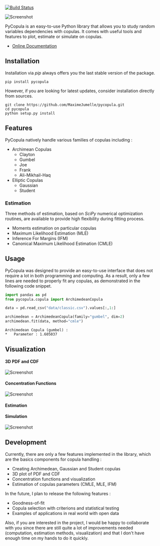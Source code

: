 
[![Build Status](https://travis-ci.org/MaximeJumelle/pycopula.svg?branch=master)](https://travis-ci.org/MaximeJumelle/pycopula)

![Screenshot](https://raw.githubusercontent.com/MaximeJumelle/pycopula/master/resources/logo.png)

PyCopula is an easy-to-use Python library that allows you to study random variables dependencies with copulas. It comes with useful tools and features to plot, estimate or simulate on copulas.

* [Online Documentation](https://blent-ai.github.io/pycopula)

## Installation
Installation via *pip* always offers you the last stable version of the package.
```
pip install pycopula
```
However, if you are looking for latest updates, consider installation directly from sources.
```
git clone https://github.com/MaximeJumelle/pycopula.git
cd pycopula
python setup.py install
```

## Features
PyCopula natively handle various families of copulas including :
- Archimean Copulas
	- Clayton
	- Gumbel
	- Joe
	- Frank
	- Ali-Mikhail-Haq
- Elliptic Copulas
	- Gaussian
	- Student

### Estimation
Three methods of estimation, based on *SciPy* numerical optimization routines, are available to provide high flexibility during fitting process.
- Moments estimation on particular copulas
- Maximum Likelihood Estimation (MLE)
- Inference For Margins (IFM)
- Canonical Maximum Likelihood Estimation (CMLE)

## Usage
PyCopula was designed to provide an easy-to-use interface that does not require a lot in both programming and computing. As a result, only a few lines are needed to properly fit any copulas, as demonstrated in the following code snippet.
```python
import pandas as pd
from pycopula.copula import ArchimedeanCopula

data = pd.read_csv("data/classic.csv").values[:,1:]

archimedean = ArchimedeanCopula(family="gumbel", dim=2)
archimedean.fit(data, method="cmle")
```
```console
Archimedean Copula (gumbel) :
*	Parameter : 1.605037
```

## Visualization

#### 3D PDF and CDF

![Screenshot](https://github.com/MaximeJumelle/pycopula/blob/master/resources/gaussian_pdf_cdf.png?raw=true)

#### Concentration Functions

![Screenshot](https://raw.githubusercontent.com/MaximeJumelle/pycopula/master/resources/lower_upper_tail.png)

#### Estimation

#### Simulation

![Screenshot](https://raw.githubusercontent.com/MaximeJumelle/pycopula/master/resources/simulation_gaussian.png)

## Development

Currently, there are only a few features implemented in the library, which are the basics components for copula handling :

- Creating Archimedean, Gaussian and Student copulas
- 3D plot of PDF and CDF
- Concentration functions and visualization
- Estimation of copulas parameters (CMLE, MLE, IFM)

In the future, I plan to release the following features :

- Goodness-of-fit
- Copula selection with criterions and statistical testing
- Examples of applications in real world with open data

Also, if you are interested in the project, I would be happy to collaborate with you since there are still quite a lot of improvements needed (computation, estimation methods, visualization) and that I don't have enough time on my hands to do it quickly.


